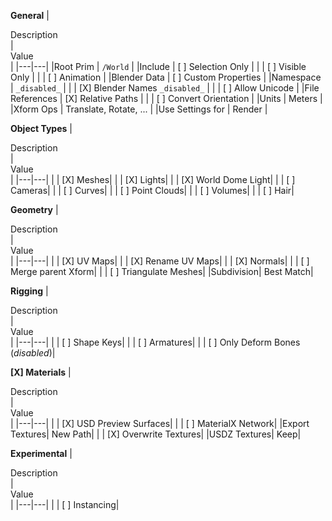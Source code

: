 
**General**
|<div style="width:290px">Description</div>|<div style="width:290px">Value</div>|
|---|---|
|Root Prim | `/World` |
|Include   | [ ] Selection Only |
|           | [ ] Visible Only |
|           | [ ] Animation |
|Blender Data | [ ] Custom Properties |
|Namespace | `_disabled_` |
|           | [X] Blender Names `_disabled_` |
|           | [ ] Allow Unicode |
|File References | [X] Relative Paths |
|                 | [ ] Convert Orientation |
|Units | Meters |
|Xform Ops | Translate, Rotate, ... |
|Use Settings for | Render |

**Object Types**
|<div style="width:290px">Description</div>|<div style="width:290px">Value</div>|
|---|---|
|       | [X] Meshes|
|    | [X] Lights|
|    | [X] World Dome Light|
|    | [ ] Cameras|
|    | [ ] Curves|
|    | [ ] Point Clouds|
|    | [ ] Volumes|
|    | [ ] Hair|

**Geometry**
|<div style="width:290px">Description</div>|<div style="width:290px">Value</div>|
|---|---|
|    | [X] UV Maps|
|    | [X] Rename UV Maps|
|    | [X] Normals|
|    | [ ] Merge parent Xform|
|    | [ ] Triangulate Meshes|
|Subdivision| Best Match|

**Rigging**
|<div style="width:290px">Description</div>|<div style="width:290px">Value</div>|
|---|---|
|    | [ ] Shape Keys|
|    | [ ] Armatures|
|    | [ ] Only Deform Bones (_disabled_)|

**[X] Materials**
|<div style="width:290px">Description</div>|<div style="width:290px">Value</div>|
|---|---|
|    | [X] USD Preview Surfaces|
|    | [ ] MaterialX Network|
|Export Textures| New Path|
|    | [X] Overwrite Textures|
|USDZ Textures| Keep|

**Experimental**
|<div style="width:290px">Description</div>|<div style="width:290px">Value</div>|
|---|---|
|    | [ ] Instancing|
